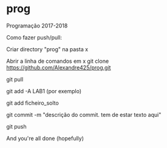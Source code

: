 # prog
Programação 2017-2018 

Como fazer push/pull:

Criar directory "prog" na pasta x

Abrir a linha de comandos em x
git clone https://github.com/Alexandre425/prog.git

git pull

git add -A LAB1 (por exemplo)

git add ficheiro_solto

git commit -m "descrição do commit. tem de estar texto aqui"

git push
  
  
  
And you're all done (hopefully)
